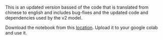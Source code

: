 This is an updated version bassed of the code that is translated from chinese to english and includes bug-fixes and the updated code and dependencies used by the v2 model.

Download the notebook from this [location](https://github.com/cristibc/Retrieval-based-Voice-Conversion-WebUI-Colab/blob/main/Google_Colab_Notebook_Updated.ipynb). Upload it to your google colab and use it.
